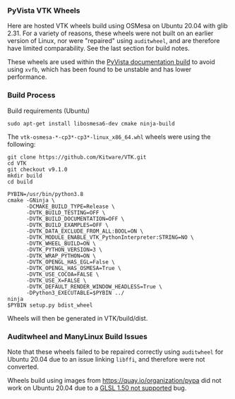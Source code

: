### PyVista VTK Wheels

Here are hosted VTK wheels build using OSMesa on Ubuntu 20.04 with glib 2.31. For a variety of reasons, these wheels were not built on an earlier version of Linux, nor were "repaired" using ``auditwheel``, and are therefore have limited comparability.  See the last section for build notes. 

These wheels are used within the [PyVista documentation build](https://github.com/pyvista/pyvista/blob/main/azure-pipelines.yml) to avoid using ``xvfb``, which has been found to be unstable and has lower performance.

### Build Process

Build requirements (Ubuntu)
```
sudo apt-get install libosmesa6-dev cmake ninja-build
```

The `vtk-osmesa-*-cp3*-cp3*-linux_x86_64.whl` wheels were using the following:

```
git clone https://github.com/Kitware/VTK.git
cd VTK
git checkout v9.1.0
mkdir build
cd build

PYBIN=/usr/bin/python3.8
cmake -GNinja \
      -DCMAKE_BUILD_TYPE=Release \
      -DVTK_BUILD_TESTING=OFF \
      -DVTK_BUILD_DOCUMENTATION=OFF \
      -DVTK_BUILD_EXAMPLES=OFF \
      -DVTK_DATA_EXCLUDE_FROM_ALL:BOOL=ON \
      -DVTK_MODULE_ENABLE_VTK_PythonInterpreter:STRING=NO \
      -DVTK_WHEEL_BUILD=ON \
      -DVTK_PYTHON_VERSION=3 \
      -DVTK_WRAP_PYTHON=ON \
      -DVTK_OPENGL_HAS_EGL=False \
      -DVTK_OPENGL_HAS_OSMESA=True \
      -DVTK_USE_COCOA=FALSE \
      -DVTK_USE_X=FALSE \
      -DVTK_DEFAULT_RENDER_WINDOW_HEADLESS=True \
      -DPython3_EXECUTABLE=$PYBIN ../
ninja
$PYBIN setup.py bdist_wheel
```

Wheels will then be generated in VTK/build/dist.

### Auditwheel and ManyLinux Build Issues

Note that these wheels failed to be repaired correctly using ``auditwheel`` for Ubuntu 20.04 due to an issue linking ``libffi``, and therefore were not converted.

Wheels build using images from https://quay.io/organization/pypa did not work on Ubuntu 20.04 due to a [GLSL 1.50 not supported](https://discourse.vtk.org/t/error-glsl-1-50-is-not-supported/1444) bug.
